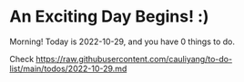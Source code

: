 # An Exciting Day Begins! :)

Morning! Today is 2022-10-29, and you have 0 things to do.

Check https://raw.githubusercontent.com/cauliyang/to-do-list/main/todos/2022-10-29.md